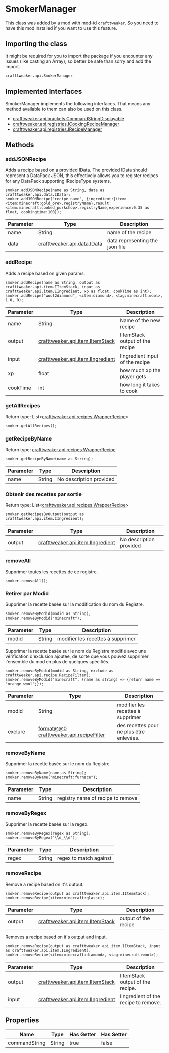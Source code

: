 # SmokerManager



This class was added by a mod with mod-id `crafttweaker`. So you need to have this mod installed if you want to use this feature.

## Importing the class
It might be required for you to import the package if you encounter any issues (like casting an Array), so better be safe than sorry and add the import.
```zenscript
crafttweaker.api.SmokerManager
```

## Implemented Interfaces
SmokerManager implements the following interfaces. That means any method available to them can also be used on this class.
- [crafttweaker.api.brackets.CommandStringDisplayable](/vanilla/api/brackets/CommandStringDisplayable)
- [crafttweaker.api.registries.ICookingRecipeManager](/vanilla/api/managers/ICookingRecipeManager)
- [crafttweaker.api.registries.IRecipeManager](/vanilla/api/managers/IRecipeManager)

## Methods
### addJSONRecipe

Adds a recipe based on a provided IData. The provided IData should represent a DataPack JSON, this effectively allows you to register recipes for any DataPack supporting IRecipeType systems.

```zenscript
smoker.addJSONRecipe(name as String, data as crafttweaker.api.data.IData);
smoker.addJSONRecipe("recipe_name", {ingredient:{item:<item:minecraft:gold_ore>.registryName},result:<item:minecraft:cooked_porkchop>.registryName,experience:0.35 as float, cookingtime:100});
```

| Parameter | Type                                                   | Description                     |
| --------- | ------------------------------------------------------ | ------------------------------- |
| name      | String                                                 | name of the recipe              |
| data      | [crafttweaker.api.data.IData](/vanilla/api/data/IData) | data representing the json file |


### addRecipe

Adds a recipe based on given params.

```zenscript
smoker.addRecipe(name as String, output as crafttweaker.api.item.IItemStack, input as crafttweaker.api.item.IIngredient, xp as float, cookTime as int);
smoker.addRecipe("wool2diamond", <item:diamond>, <tag:minecraft:wool>, 1.0, 0);
```

| Parameter | Type                                                                | Description                     |
| --------- | ------------------------------------------------------------------- | ------------------------------- |
| name      | String                                                              | Name of the new recipe          |
| output    | [crafttweaker.api.item.IItemStack](/vanilla/api/items/IItemStack)   | IItemStack output of the recipe |
| input     | [crafttweaker.api.item.IIngredient](/vanilla/api/items/IIngredient) | IIngredient input of the recipe |
| xp        | float                                                               | how much xp the player gets     |
| cookTime  | int                                                                 | how long it takes to cook       |


### getAllRecipes

Return type: List&lt;[crafttweaker.api.recipes.WrapperRecipe](/vanilla/api/recipe/WrapperRecipe)&gt;

```zenscript
smoker.getAllRecipes();
```

### getRecipeByName

Return type: [crafttweaker.api.recipes.WrapperRecipe](/vanilla/api/recipe/WrapperRecipe)

```zenscript
smoker.getRecipeByName(name as String);
```

| Parameter | Type   | Description             |
| --------- | ------ | ----------------------- |
| name      | String | No description provided |


### Obtenir des recettes par sortie

Return type: List&lt;[crafttweaker.api.recipes.WrapperRecipe](/vanilla/api/recipe/WrapperRecipe)&gt;

```zenscript
smoker.getRecipesByOutput(output as crafttweaker.api.item.IIngredient);
```

| Parameter | Type                                                                | Description             |
| --------- | ------------------------------------------------------------------- | ----------------------- |
| output    | [crafttweaker.api.item.IIngredient](/vanilla/api/items/IIngredient) | No description provided |


### removeAll

Supprimer toutes les recettes de ce registre.

```zenscript
smoker.removeAll();
```

### Retirer par Modid

Supprimer la recette basée sur la modification du nom du Registre.

```zenscript
smoker.removeByModid(modid as String);
smoker.removeByModid("minecraft");
```

| Parameter | Type   | Description                       |
| --------- | ------ | --------------------------------- |
| modid     | String | modifier les recettes à supprimer |



Supprimer la recette basée sur le nom du Registre modifié avec une vérification d'exclusion ajoutée, de sorte que vous pouvez supprimer l'ensemble du mod en plus de quelques spécifiés.

```zenscript
smoker.removeByModid(modid as String, exclude as crafttweaker.api.recipe.RecipeFilter);
smoker.removeByModid("minecraft", (name as string) => {return name == "orange_wool";});
```

| Parameter | Type                                                                        | Description                              |
| --------- | --------------------------------------------------------------------------- | ---------------------------------------- |
| modid     | String                                                                      | modifier les recettes à supprimer        |
| exclure   | [format@@0 crafttweaker.api.recipeFilter](/vanilla/api/recipe/RecipeFilter) | des recettes pour ne plus être enlevées. |


### removeByName

Supprimer la recette basée sur le nom du Registre.

```zenscript
smoker.removeByName(name as String);
smoker.removeByName("minecraft:furnace");
```

| Parameter | Type   | Description                       |
| --------- | ------ | --------------------------------- |
| name      | String | registry name of recipe to remove |


### removeByRegex

Supprimer la recette basée sur la regex.

```zenscript
smoker.removeByRegex(regex as String);
smoker.removeByRegex("\\d_\\d");
```

| Parameter | Type   | Description            |
| --------- | ------ | ---------------------- |
| regex     | String | regex to match against |


### removeRecipe

Remove a recipe based on it's output.

```zenscript
smoker.removeRecipe(output as crafttweaker.api.item.IItemStack);
smoker.removeRecipe(<item:minecraft:glass>);
```

| Parameter | Type                                                              | Description          |
| --------- | ----------------------------------------------------------------- | -------------------- |
| output    | [crafttweaker.api.item.IItemStack](/vanilla/api/items/IItemStack) | output of the recipe |



Removes a recipe based on it's output and input.

```zenscript
smoker.removeRecipe(output as crafttweaker.api.item.IItemStack, input as crafttweaker.api.item.IIngredient);
smoker.removeRecipe(<item:minecraft:diamond>, <tag:minecraft:wool>);
```

| Parameter | Type                                                                | Description                          |
| --------- | ------------------------------------------------------------------- | ------------------------------------ |
| output    | [crafttweaker.api.item.IItemStack](/vanilla/api/items/IItemStack)   | IItemStack output of the recipe.     |
| input     | [crafttweaker.api.item.IIngredient](/vanilla/api/items/IIngredient) | IIngredient of the recipe to remove. |



## Properties

| Name          | Type   | Has Getter | Has Setter |
| ------------- | ------ | ---------- | ---------- |
| commandString | String | true       | false      |

